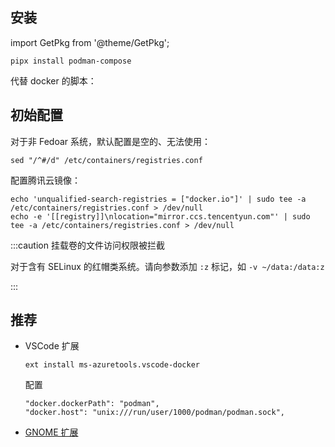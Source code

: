 ## 安装

import GetPkg from '@theme/GetPkg';

<GetPkg name="podman" dnf apt />

    pipx install podman-compose

代替 docker 的脚本：

<GetPkg name="podman-docker" dnf apt />

## 初始配置

对于非 Fedoar 系统，默认配置是空的、无法使用：

    sed "/^#/d" /etc/containers/registries.conf

配置腾讯云镜像：

```shell
echo 'unqualified-search-registries = ["docker.io"]' | sudo tee -a /etc/containers/registries.conf > /dev/null
echo -e '[[registry]]\nlocation="mirror.ccs.tencentyun.com"' | sudo tee -a /etc/containers/registries.conf > /dev/null

```

:::caution 挂载卷的文件访问权限被拦截

对于含有 SELinux 的红帽类系统。请向参数添加 `:z` 标记，如 `-v ~/data:/data:z`

:::

## 推荐

- VSCode 扩展

      ext install ms-azuretools.vscode-docker

  配置

      "docker.dockerPath": "podman",
      "docker.host": "unix:///run/user/1000/podman/podman.sock",

- [GNOME 扩展](https://extensions.gnome.org/extension/1500/containers/)
